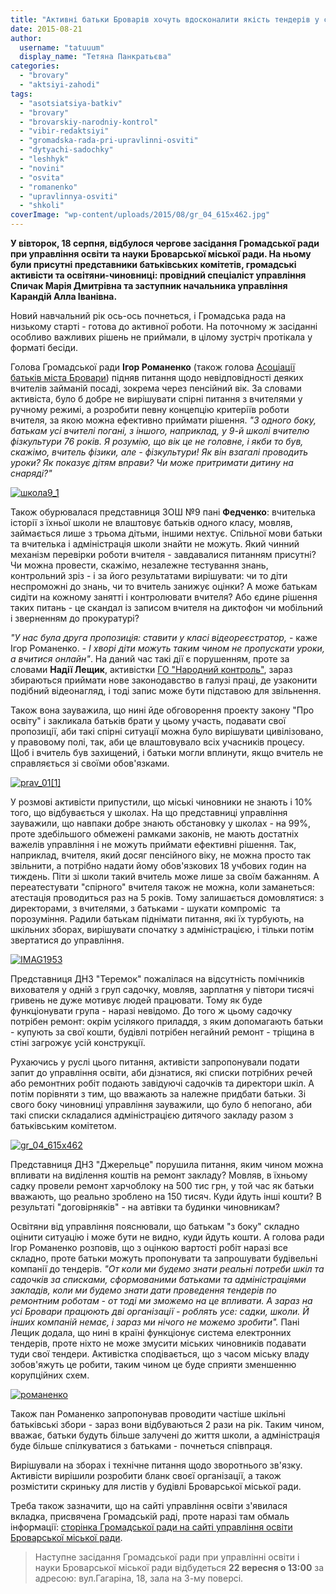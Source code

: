 ```yaml
---
title: "Активні батьки Броварів хочуть вдосконалити якість тендерів у сфері освіти"
date: 2015-08-21
author: 
  username: "tatuuum"
  display_name: "Тетяна Панкратьєва"
categories: 
  - "brovary"
  - "aktsiyi-zahodi"
tags: 
  - "asotsiatsiya-batkiv"
  - "brovary"
  - "brovarskiy-narodniy-kontrol"
  - "vibir-redaktsiyi"
  - "gromadska-rada-pri-upravlinni-osviti"
  - "dytyachi-sadochky"
  - "leshhyk"
  - "novini"
  - "osvita"
  - "romanenko"
  - "upravlinnya-osviti"
  - "shkoli"
coverImage: "wp-content/uploads/2015/08/gr_04_615x462.jpg"
---
```


**У вівторок, 18 серпня, відбулося чергове засідання Громадської ради при управління освіти та науки Броварської міської ради. На ньому були присутні представники батьківських комітетів, громадські активісти та освітяни-чиновниці: провідний спеціаліст управління Спичак Марія Дмитрівна та заступник начальника управління Карандій Алла Іванівна.**

Новий навчальний рік ось-ось почнеться, і Громадська рада на низькому старті - готова до активної роботи. На поточному ж засіданні особливо важливих рішень не приймали, в цілому зустріч протікала у форматі бесіди.

Голова Громадської ради **Ігор Романенко** (також голова [Асоціації батьків міста Бровари](https://www.facebook.com/groups/607262956074041/?fref=ts)) підняв питання щодо невідповідності деяких вчителів займаній посаді, зокрема через пенсійний вік. За словами активіста, було б добре не вирішувати спірні питання з вчителями у ручному режимі, а розробити певну концепцію критеріїв роботи вчителя, за якою можна ефективно приймати рішення. _"З одного боку, батькам усі вчителі погані, з іншого, наприклад, у 9-й школі вчителю фізкультури 76 років. Я розумію, що вік це не головне, і якби то був, скажімо, вчитель фізики, але - фізкультури! Як він взагалі проводить уроки? Як показує дітям вправи? Чи може притримати дитину на снаряді?"_

[![школа9_1](https://mpz.brovary.org/wp-content/uploads/2015/05/shkola9_1.jpg)](https://mpz.brovary.org/wp-content/uploads/2015/05/shkola9_1.jpg)

Також обурювалася представниця ЗОШ №9 пані **Федченко**: вчителька історії з їхньої школи не влаштовує батьків одного класу, мовляв, займається лише з трьома дітьми, іншими нехтує. Спільної мови батьки та вчителька і адміністрація школи знайти не можуть. Який чинний механізм перевірки роботи вчителя - завдавалися питанням присутні? Чи можна провести, скажімо, незалежне тестування знань, контрольний зріз - і за його результатами вирішувати: чи то діти неспроможні до знань, чи то вчитель занижує оцінки? А може батькам сидіти на кожному занятті і контролювати вчителя? Або єдине рішення таких питань - це скандал із записом вчителя на диктофон чи мобільний і зверненням до прокуратурі?

_"У нас була друга пропозиція: ставити у класі відеореєстратор,_ - каже Ігор Романенко. - _І хворі діти можуть таким чином не пропускати уроки, а вчитися онлайн"_. На даний час такі дії є порушенням, проте за словами **Надії Лещик**, активістки [ГО "Народний контроль"](http://nk.mybrovary.com/), зараз збираються приймати нове законодавство в галузі праці, де узаконити подібний відеонагляд, і тоді запис може бути підставою для звільнення.

Також вона зауважила, що нині йде обговорення проекту закону "Про освіту" і закликала батьків брати у цьому участь, подавати свої пропозиції, аби такі спірні ситуації можна було вирішувати цивілізовано, у правовому полі, так, аби це влаштовувало всіх учасників процесу. Щоб і вчитель був захищений, і батьки могли вплинути, якщо вчитель не справляється зі своїми обов'язками.

[![prav_01[1]](https://mpz.brovary.org/wp-content/uploads/2015/08/prav_011.jpg)](https://mpz.brovary.org/wp-content/uploads/2015/08/prav_011.jpg)

У розмові активісти припустили, що міські чиновники не знають і 10% того, що відбувається у школах. На що представниці управління зауважили, що навпаки добре знають обстановку у школах - на 99%, проте здебільшого обмежені рамками законів, не мають достатніх важелів управління і не можуть приймати ефективні рішення. Так, наприклад, вчителя, який досяг пенсійного віку, не можна просто так звільнити, а потрібно надати йому обов'язкових 18 учбових годин на тиждень. Піти зі школи такий вчитель може лише за своїм бажанням. А переатестувати "спірного" вчителя також не можна, коли заманеться: атестація проводиться раз на 5 років. Тому залишається домовлятися: з директорами, з вчителями, з батьками - шукати компроміс  та порозуміння. Радили батькам піднімати питання, які їх турбують, на шкільних зборах, вирішувати спочатку з адміністрацією, і тільки потім звертатися до управління.

[![IMAG1953](https://mpz.brovary.org/wp-content/uploads/2015/08/IMAG1953.jpg)](https://mpz.brovary.org/wp-content/uploads/2015/08/IMAG1953.jpg)

Представниця ДНЗ "Теремок" пожалілася на відсутність помічників вихователя у одній з груп садочку, мовляв, зарплатня у півтори тисячі гривень не дуже мотивує людей працювати. Тому як буде функціонувати група - наразі невідомо. До того ж цьому садочку потрібен ремонт: окрім усілякого приладдя, з яким допомагають батьки - купують за свої кошти, будівлі потрібен негайний ремонт - тріщина в стіні загрожує усій конструкції.

Рухаючись у руслі цього питання, активісти запропонували подати запит до управління освіти, аби дізнатися, які списки потрібних речей або ремонтних робіт подають завідуючі садочків та директори шкіл. А потім порівняти з тим, що вважають за належне придбати батьки. Зі свого боку чиновниці управління зауважили, що було б непогано, аби такі списки складалися адміністрацією дитячого закладу разом з батьківським комітетом.

[![gr_04_615x462](https://mpz.brovary.org/wp-content/uploads/2015/08/gr_04_615x462.jpg)](https://mpz.brovary.org/wp-content/uploads/2015/08/gr_04_615x462.jpg)

Представниця ДНЗ "Джерельце" порушила питання, яким чином можна впливати на виділення коштів на ремонт закладу? Мовляв, в їхньому садку провели ремонт харчоблоку на 500 тис грн, у той час як батьки вважають, що реально зроблено на 150 тисяч. Куди йдуть інші кошти? В результаті "договірняків" - на автівки та будинки чиновникам?

Освітяни від управління пояснювали, що батькам "з боку" складно оцінити ситуацію і може бути не видно, куди йдуть кошти. А голова ради Ігор Романенко розповів, що з оцінкою вартості робіт наразі все складно, проте батьки можуть пропонувати та запрошувати будівельні компанії до тендерів. _"От коли ми будемо знати реальні потреби шкіл та садочків за списками, сформованими батьками та адміністраціями закладів, коли ми будемо знати дати проведення тендерів по ремонтним роботам - от тоді ми зможемо на це впливати. А зараз на усі Бровари працюють дві організації - роблять усе: садки, школи. Й інших компаній немає, і зараз ми нічого не можемо зробити"._ Пані Лещик додала, що нині в країні функціонує система електронних тендерів, проте ніхто не може змусити міських чиновників подавати туди свої тендери. Активістка сподівається, що з часом міську владу зобов'яжуть це робити, таким чином це буде сприяти зменшенню корупційних схем.

[![романенко](https://mpz.brovary.org/wp-content/uploads/2015/08/romanenko.jpg)](https://mpz.brovary.org/wp-content/uploads/2015/08/romanenko.jpg)

Також пан Романенко запропонував проводити частіше шкільні батьківські збори - зараз вони відбуваються 2 рази на рік. Таким чином, вважає, батьки будуть більше залучені до життя школи, а адміністрація буде більше спілкуватися з батьками - почнеться співпраця.

Вирішували на зборах і технічне питання щодо зворотнього зв'язку. Активісти вирішили розробити бланк своєї організації, а також розмістити скриньку для листів у будівлі Броварської міської ради.

Треба також зазначити, що на сайті управління освіти з'явилася вкладка, присвячена Громадській раді, проте наразі там обмаль інформації: [сторінка Громадської ради на сайті управління освіти Броварської міської ради](http://www.brovary-osvita.gov.ua/zvyazki-z-gromadskistyu/gromadska-rada/).

> Наступне засідання Громадської ради при управлінні освіти і науки Броварської міської ради відбудеться **22 вересня о 13:00** за адресою: вул.Гагаріна, 18, зала на 3-му поверсі.
